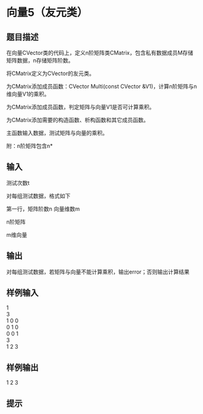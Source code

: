 # 向量5（友元类）  
  
## 题目描述  
  
  
在向量CVector类的代码上，定义n阶矩阵类CMatrix，包含私有数据成员M存储矩阵数据，n存储矩阵阶数。  
  
将CMatrix定义为CVector的友元类。  
  
为CMatrix添加成员函数：CVector Multi(const CVector &V1)，计算n阶矩阵与n维向量V1的乘积。  
  
为CMatrix添加成员函数，判定矩阵与向量V1是否可计算乘积。  
  
为CMatrix添加需要的构造函数、析构函数和其它成员函数。  
  
主函数输入数据，测试矩阵与向量的乘积。  
  
附：n阶矩阵包含n*  
  
## 输入  
测试次数t  
  
对每组测试数据，格式如下  
  
第一行，矩阵阶数n 向量维数m  
  
n阶矩阵  
  
m维向量  
  
## 输出  
对每组测试数据，若矩阵与向量不能计算乘积，输出error；否则输出计算结果  
  
## 样例输入  
1  
3  
1 0 0  
0 1 0  
0 0 1  
3  
1 2 3  
## 样例输出  
1 2 3  
## 提示  
  
